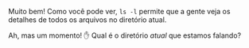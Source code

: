Muito bem! Como você pode ver, `ls -l`  permite que a gente veja os detalhes de todos os arquivos no diretório atual.

Ah, mas um momento! :raised_hand: Qual é o diretório _atual_ que estamos falando?